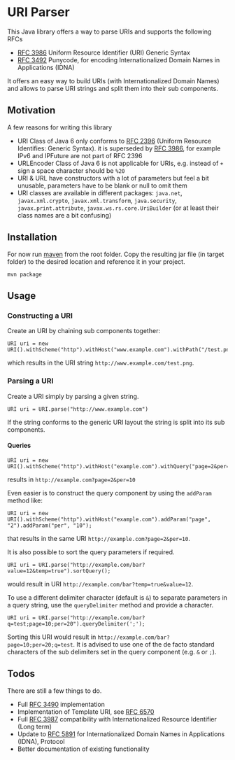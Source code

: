 URI Parser
==========

This Java library offers a way to parse URIs and supports the following RFCs

* [RFC 3986](http://www.ietf.org/rfc/rfc3987.txt) Uniform Resource Identifier (URI) Generic Syntax
* [RFC 3492](http://www.ietf.org/rfc/rfc3492.txt) Punycode, for encoding Internationalized Domain Names in Applications (IDNA)

It offers an easy way to build URIs (with Internationalized Domain Names)
and allows to parse URI strings and split them into their sub components. 


Motivation
----------

A few reasons for writing this library

* URI Class of Java 6 only conforms to [RFC 2396](http://www.ietf.org/rfc/rfc2396.txt) (Uniform Resource 
Identifies: Generic Syntax). it is superseded by [RFC 3986](http://www.ietf.org/rfc/rfc3986.txt), for example
IPv6 and IPFuture are not part of RFC 2396
* URLEncoder Class of Java 6 is not applicable for URIs, e.g. instead of `+` sign a space character
should be `%20`
* URI & URL have constructors with a lot of parameters but feel a bit unusable,
parameters have to be blank or null to omit them
* URI classes are available in different packages: `java.net`, `javax.xml.crypto`, `javax.xml.transform`,
`java.security`, `javax.print.attribute`, `javax.ws.rs.core.UriBuilder` (or at least their class names are a bit confusing)



Installation
------------

For now run [maven](http://maven.apache.org/) from the root folder. Copy the
resulting jar file (in target folder) to the desired location and reference it in your project.

    mvn package


Usage
-----


### Constructing a URI

Create an URI by chaining sub components together:

    URI uri = new URI().withScheme("http").withHost("www.example.com").withPath("/test.png");

which results in the URI string `http://www.example.com/test.png`.



### Parsing a URI

Create a URI simply by parsing a given string.

    URI uri = URI.parse("http://www.example.com")

If the string conforms to the generic URI layout the string is split into its
sub components.



#### Queries

    URI uri = new URI().withScheme("http").withHost("example.com").withQuery("page=2&per=10");

results in `http://example.com?page=2&per=10`

Even easier is to construct the query component by using the `addParam` method like:

    URI uri = new URI().withScheme("http").withHost("example.com").addParam("page", "2").addParam("per", "10");

that results in the same URI `http://example.com?page=2&per=10`.

It is also possible to sort the query parameters if required.

    URI uri = URI.parse("http://example.com/bar?value=12&temp=true").sortQuery();

would result in URI `http://example.com/bar?temp=true&value=12`.

To use a different delimiter character (default is `&`) to separate parameters in a query string, use the
`queryDelimiter` method and provide a character.

    URI uri = URI.parse("http://example.com/bar?q=test;page=10;per=20").queryDelimiter(';');

Sorting this URI would result in `http://example.com/bar?page=10;per=20;q=test`. It is advised to use
one of the de facto standard characters of the sub delimiters set in the query component (e.g. `&` or `;`).



Todos
-----

There are still a few things to do.

* Full [RFC 3490](http://www.ietf.org/rfc/rfc3490.txt) implementation
* Implementation of Template URI, see [RFC 6570](http://www.ietf.org/rfc/rfc6570.txt)
* Full [RFC 3987](http://www.ietf.org/rfc/rfc3987.txt) compatibility with Internationalized
Resource Identifier (Long term)
* Update to [RFC 5891](http://tools.ietf.org/html/rfc5891) for Internationalized 
Domain Names in Applications (IDNA), Protocol
* Better documentation of existing functionality
